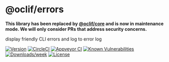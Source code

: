 @oclif/errors
==============

**This library has been replaced by [@oclif/core](https://github.com/oclif/core) and is now in maintenance mode. We will only consider PRs that address security concerns.**

display friendly CLI errors and log to error log

[![Version](https://img.shields.io/npm/v/@oclif/errors.svg)](https://npmjs.org/package/@oclif/errors)
[![CircleCI](https://circleci.com/gh/oclif/errors/tree/main.svg?style=svg)](https://circleci.com/gh/oclif/errors/tree/main)
[![Appveyor CI](https://ci.appveyor.com/api/projects/status/github/oclif/errors?branch=main&svg=true)](https://ci.appveyor.com/project/heroku/errors/branch/main)
[![Known Vulnerabilities](https://snyk.io/test/npm/@oclif/errors/badge.svg)](https://snyk.io/test/npm/@oclif/errors)
[![Downloads/week](https://img.shields.io/npm/dw/@oclif/errors.svg)](https://npmjs.org/package/@oclif/errors)
[![License](https://img.shields.io/npm/l/@oclif/errors.svg)](https://github.com/oclif/errors/blob/main/package.json)

